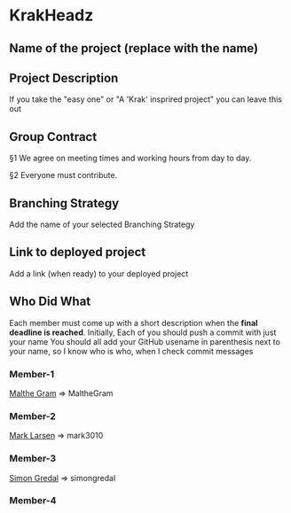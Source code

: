 # KrakHeadz

## Name of the project (replace with the name)

## Project Description
If you take the "easy one" or "A 'Krak' insprired project" you can leave this out

## Group Contract

§1
We agree on meeting times and working hours from day to day.

§2
Everyone must contribute.



## Branching Strategy 
Add the name of your selected Branching Strategy

## Link to deployed project
Add a link (when ready) to your deployed project

## Who Did What
Each member must come up with a short description when the **final deadline is reached**.
Initially, Each of you should push a commit with just your name
You should all add your GitHub usename in parenthesis next to your name, so I know who is who, when I check commit messages

### Member-1
[Malthe Gram](https://github.com/MaltheGram) => MaltheGram


### Member-2
[Mark Larsen](https://github.com/mark3010) => mark3010


### Member-3
[Simon Gredal](https://github.com/simongredal) => simongredal

### Member-4
